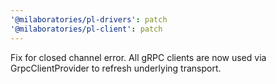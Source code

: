 ```yaml
---
'@milaboratories/pl-drivers': patch
'@milaboratories/pl-client': patch
---
```


Fix for closed channel error. All gRPC clients are now used via GrpcClientProvider to refresh underlying transport.
